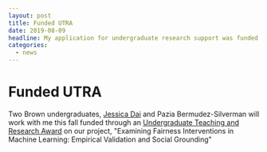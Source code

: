 ```yaml
---
layout: post
title: Funded UTRA
date: 2019-08-09
headline: My application for undergraduate research support was funded!
categories:
  - news
---
```


# Funded UTRA

Two Brown undergraduates, [Jessica Dai](http://www.jessicadai.com/) and Pazia Bermudez-Silverman will work with me this fall funded through an [Undergraduate Teaching and Research Award](https://www.brown.edu/academics/college/fellowships/utra/recipients) on our project, "Examining Fairness Interventions in Machine Learning: Empirical Validation and Social Grounding"
